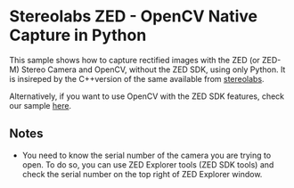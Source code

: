 # Stereolabs ZED -  OpenCV Native Capture in Python

This sample shows how to capture rectified images with the ZED (or ZED-M) Stereo Camera and OpenCV, without the ZED SDK, using only Python. It is insireped by the C++version of the same available from [stereolabs](https://github.com/stereolabs/zed-opencv-native).

Alternatively, if you want to use OpenCV with the ZED SDK features, check our sample [here](https://github.com/stereolabs/zed-opencv).

##

## Notes

- You need to know the serial number of the camera you are trying to open. To do so, you can use ZED Explorer tools (ZED SDK tools) and check the serial number on the top right of ZED Explorer window.
